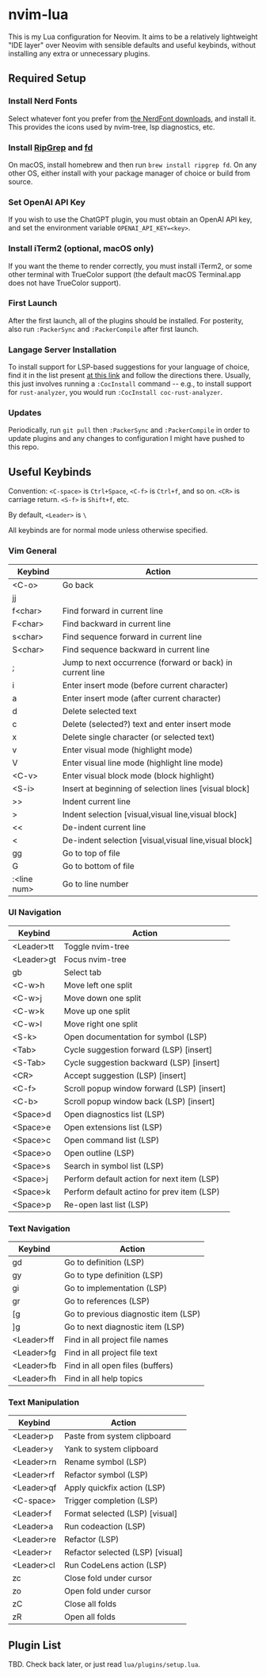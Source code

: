 # nvim-lua
This is my Lua configuration for Neovim. It aims to be a relatively lightweight
"IDE layer" over Neovim with sensible defaults and useful keybinds, without
installing any extra or unnecessary plugins.

## Required Setup
### Install Nerd Fonts
Select whatever font you prefer from [the NerdFont
downloads](https://www.nerdfonts.com/font-downloads), and install it. This
provides the icons used by nvim-tree, lsp diagnostics, etc.

### Install [RipGrep](https://github.com/BurntSushi/ripgrep) and [fd](https://github.com/sharkdp/fd)
On macOS, install homebrew and then run `brew install ripgrep fd`. On any other
OS, either install with your package manager of choice or build from source.

### Set OpenAI API Key
If you wish to use the ChatGPT plugin, you must obtain an OpenAI API key, and
set the environment variable `OPENAI_API_KEY=<key>`.

### Install iTerm2 (optional, macOS only)
If you want the theme to render correctly, you must install iTerm2, or some
other terminal with TrueColor support (the default macOS Terminal.app does not
have TrueColor support).

### First Launch
After the first launch, all of the plugins should be installed. For posterity,
also run `:PackerSync` and `:PackerCompile` after first launch.

### Langage Server Installation
To install support for LSP-based suggestions for your language of choice, find
it in the list present [at this
link](https://github.com/neoclide/coc.nvim/wiki/Language-servers) and follow the
directions there. Usually, this just involves running a `:CocInstall` command --
e.g., to install support for `rust-analyzer`, you would run `:CocInstall
coc-rust-analyzer`.

### Updates
Periodically, run `git pull` then `:PackerSync` and `:PackerCompile` in order
to update plugins and any changes to configuration I might have pushed to this repo.

## Useful Keybinds
Convention: `<C-space>` is `Ctrl+Space`, `<C-f>` is `Ctrl+f`, and so on. `<CR>`
is carriage return. `<S-f>` is `Shift+f`, etc.

By default, `<Leader>` is `\`

All keybinds are for normal mode unless otherwise specified.

### Vim General

<center>

| Keybind       | Action                                                    |
|---------------|-----------------------------------------------------------|
| \<C-o>         | Go back                                                   |
| jj            | <Esc>                                                     |
| f\<char>       | Find <char> forward in current line                       |
| F\<char>       | Find <char> backward in current line                      |
| s\<char><char> | Find sequence <char><char> forward in current line        |
| S\<char><char> | Find sequence <char><char> backward in current line       |
| ;             | Jump to next occurrence (forward or back) in current line |
| i             | Enter insert mode (before current character)              |
| a             | Enter insert mode (after current character)               |
| d             | Delete selected text                                      |
| c             | Delete (selected?) text and enter insert mode             |
| x             | Delete single character (or selected text)                |
| v             | Enter visual mode (highlight mode)                        |
| V             | Enter visual line mode (highlight line mode)              |
| \<C-v>         | Enter visual block mode (block highlight)                 |
| \<S-i>         | Insert at beginning of selection lines [visual block]     |
| >>            | Indent current line                                       |
| >             | Indent selection [visual,visual line,visual block]        |
| <\<            | De-indent current line                                    |
| \<             | De-indent selection [visual,visual line,visual block]     |
| gg            | Go to top of file                                         |
| G             | Go to bottom of file                                      |
| :\<line num>   | Go to line number                                         |
</center>

### UI Navigation
<center>

| Keybind     | Action                                     |
|-------------|--------------------------------------------|
| \<Leader>tt | Toggle nvim-tree                           |
| \<Leader>gt | Focus nvim-tree                            |
| gb          | Select tab                                 |
| \<C-w>h     | Move left one split                        |
| \<C-w>j     | Move down one split                        |
| \<C-w>k     | Move up one split                          |
| \<C-w>l     | Move right one split                       |
| \<S-k>      | Open documentation for symbol (LSP)        |
| \<Tab>      | Cycle suggestion forward (LSP) [insert]    |
| \<S-Tab>    | Cycle suggestion backward (LSP) [insert]   |
| \<CR>       | Accept suggestion (LSP) [insert]           |
| \<C-f>      | Scroll popup window forward (LSP) [insert] |
| \<C-b>      | Scroll popup window back (LSP) [insert]    |
| \<Space>d   | Open diagnostics list (LSP)                |
| \<Space>e   | Open extensions list (LSP)                 |
| \<Space>c   | Open command list (LSP)                    |
| \<Space>o   | Open outline (LSP)                         |
| \<Space>s   | Search in symbol list (LSP)                |
| \<Space>j   | Perform default action for next item (LSP) |
| \<Space>k   | Perform default actino for prev item (LSP) |
| \<Space>p   | Re-open last list (LSP)                    |

</center>

### Text Navigation
<center>

| Keybind    | Action                               |
|------------|--------------------------------------|
| gd         | Go to definition (LSP)               |
| gy         | Go to type definition (LSP)          |
| gi         | Go to implementation (LSP)           |
| gr         | Go to references (LSP)               |
| [g         | Go to previous diagnostic item (LSP) |
| ]g         | Go to next diagnostic item (LSP)     |
| \<Leader>ff | Find in all project file names      |
| \<Leader>fg | Find in all project file text       |
| \<Leader>fb | Find in all open files (buffers)    |
| \<Leader>fh | Find in all help topics             |

</center>

### Text Manipulation
<center>

| Keybind    | Action                           |
|------------|----------------------------------|
| \<Leader>p  | Paste from system clipboard      |
| \<Leader>y  | Yank to system clipboard         |
| \<Leader>rn | Rename symbol (LSP)              |
| \<Leader>rf | Refactor symbol (LSP)            |
| \<Leader>qf | Apply quickfix action (LSP)      |
| \<C-space>  | Trigger completion (LSP)         |
| \<Leader>f  | Format selected (LSP) [visual]   |
| \<Leader>a  | Run codeaction (LSP)             |
| \<Leader>re | Refactor (LSP)                   |
| \<Leader>r  | Refactor selected (LSP) [visual] |
| \<Leader>cl | Run CodeLens action (LSP)        |
| zc          | Close fold under cursor           |
| zo          | Open fold under cursor            |
| zC          | Close all folds                   |
| zR          | Open all folds                    |

</center>

## Plugin List
TBD. Check back later, or just read `lua/plugins/setup.lua`.
